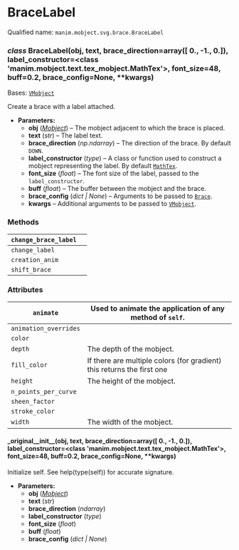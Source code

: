 # BraceLabel

Qualified name: `manim.mobject.svg.brace.BraceLabel`

### *class* BraceLabel(obj, text, brace_direction=array([ 0., -1., 0.]), label_constructor=<class 'manim.mobject.text.tex_mobject.MathTex'>, font_size=48, buff=0.2, brace_config=None, \*\*kwargs)

Bases: [`VMobject`](manim.mobject.types.vectorized_mobject.VMobject.md#manim.mobject.types.vectorized_mobject.VMobject)

Create a brace with a label attached.

* **Parameters:**
  * **obj** ([*Mobject*](manim.mobject.mobject.Mobject.md#manim.mobject.mobject.Mobject)) – The mobject adjacent to which the brace is placed.
  * **text** (*str*) – The label text.
  * **brace_direction** (*np.ndarray*) – The direction of the brace. By default `DOWN`.
  * **label_constructor** (*type*) – A class or function used to construct a mobject representing
    the label. By default [`MathTex`](manim.mobject.text.tex_mobject.MathTex.md#manim.mobject.text.tex_mobject.MathTex).
  * **font_size** (*float*) – The font size of the label, passed to the `label_constructor`.
  * **buff** (*float*) – The buffer between the mobject and the brace.
  * **brace_config** (*dict* *|* *None*) – Arguments to be passed to [`Brace`](manim.mobject.svg.brace.Brace.md#manim.mobject.svg.brace.Brace).
  * **kwargs** – Additional arguments to be passed to [`VMobject`](manim.mobject.types.vectorized_mobject.VMobject.md#manim.mobject.types.vectorized_mobject.VMobject).

### Methods

| `change_brace_label`   |    |
|------------------------|----|
| `change_label`         |    |
| `creation_anim`        |    |
| `shift_brace`          |    |

### Attributes

| `animate`             | Used to animate the application of any method of `self`.               |
|-----------------------|------------------------------------------------------------------------|
| `animation_overrides` |                                                                        |
| `color`               |                                                                        |
| `depth`               | The depth of the mobject.                                              |
| `fill_color`          | If there are multiple colors (for gradient) this returns the first one |
| `height`              | The height of the mobject.                                             |
| `n_points_per_curve`  |                                                                        |
| `sheen_factor`        |                                                                        |
| `stroke_color`        |                                                                        |
| `width`               | The width of the mobject.                                              |

#### \_original_\_init_\_(obj, text, brace_direction=array([ 0., -1., 0.]), label_constructor=<class 'manim.mobject.text.tex_mobject.MathTex'>, font_size=48, buff=0.2, brace_config=None, \*\*kwargs)

Initialize self.  See help(type(self)) for accurate signature.

* **Parameters:**
  * **obj** ([*Mobject*](manim.mobject.mobject.Mobject.md#manim.mobject.mobject.Mobject))
  * **text** (*str*)
  * **brace_direction** (*ndarray*)
  * **label_constructor** (*type*)
  * **font_size** (*float*)
  * **buff** (*float*)
  * **brace_config** (*dict* *|* *None*)

